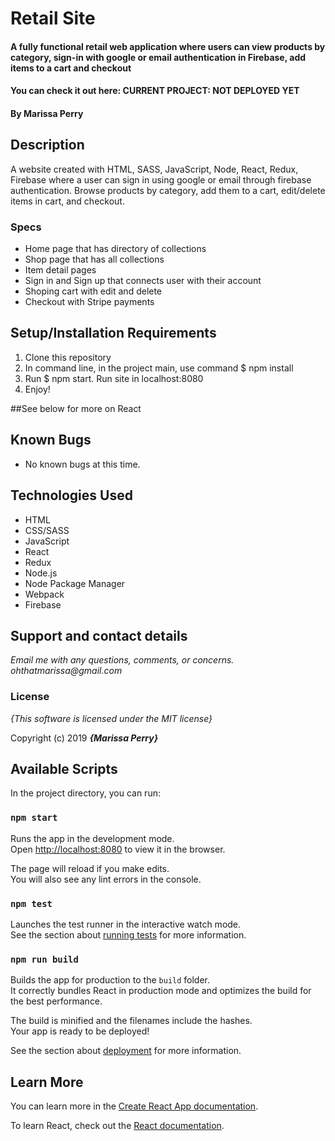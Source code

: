 # Retail Site 

#### A fully functional retail web application where users can view products by category, sign-in with google or email authentication in Firebase, add items to a cart and checkout
#### You can check it out here: CURRENT PROJECT: NOT DEPLOYED YET

#### By **Marissa Perry**

## Description

A website created with HTML, SASS, JavaScript, Node, React, Redux, Firebase where a user can sign in using google or email through firebase authentication. Browse products by category, add them to a cart, edit/delete items in cart,  and checkout.

### Specs
- Home page that has directory of collections 
- Shop page that has all collections
- Item detail pages
- Sign in and Sign up that connects user with their account
- Shoping cart with edit and delete
- Checkout with Stripe payments



## Setup/Installation Requirements

1. Clone this repository 
2. In command line, in the project main, use command $ npm install
3. Run $ npm start. Run site in localhost:8080  
4. Enjoy!

##See below for more on React

## Known Bugs
* No known bugs at this time.

## Technologies Used
* HTML
* CSS/SASS   
* JavaScript
* React
* Redux
* Node.js
* Node Package Manager
* Webpack
* Firebase



## Support and contact details

_Email me with any questions, comments, or concerns. ohthatmarissa@gmail.com_

### License

*{This software is licensed under the MIT license}*

Copyright (c) 2019 **_{Marissa Perry}_**


## Available Scripts

In the project directory, you can run:

### `npm start`

Runs the app in the development mode.<br>
Open [http://localhost:8080](http://localhost:8080) to view it in the browser.

The page will reload if you make edits.<br>
You will also see any lint errors in the console.

### `npm test`

Launches the test runner in the interactive watch mode.<br>
See the section about [running tests](https://facebook.github.io/create-react-app/docs/running-tests) for more information.

### `npm run build`

Builds the app for production to the `build` folder.<br>
It correctly bundles React in production mode and optimizes the build for the best performance.

The build is minified and the filenames include the hashes.<br>
Your app is ready to be deployed!

See the section about [deployment](https://facebook.github.io/create-react-app/docs/deployment) for more information.

## Learn More

You can learn more in the [Create React App documentation](https://facebook.github.io/create-react-app/docs/getting-started).

To learn React, check out the [React documentation](https://reactjs.org/).
